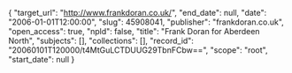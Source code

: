 {
  "target_url": "http://www.frankdoran.co.uk/", 
  "end_date": null, 
  "date": "2006-01-01T12:00:00", 
  "slug": 45908041, 
  "publisher": "frankdoran.co.uk", 
  "open_access": true, 
  "npld": false, 
  "title": "Frank Doran for Aberdeen North", 
  "subjects": [], 
  "collections": [], 
  "record_id": "20060101T120000/t4MtGuLCTDUUG29TbnFCbw==", 
  "scope": "root", 
  "start_date": null
}

